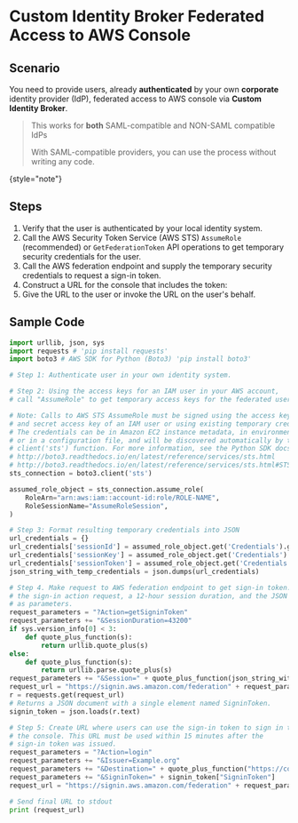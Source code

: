 # Custom Identity Broker Federated Access to AWS Console 


## Scenario
You need to provide users, already **authenticated** by your own **corporate** identity provider (IdP),
federated access to AWS console via **Custom Identity Broker**. 
> This works for **both** SAML-compatible and NON-SAML compatible IdPs
>
> With SAML-compatible providers, you can use the [](SAML-Federated-Access-to-AWS-Console.md)process without writing any code.
> 
{style="note"}

## Steps
1. Verify that the user is authenticated by your local identity system.
2. Call the AWS Security Token Service (AWS STS) `AssumeRole` (recommended) or `GetFederationToken` API operations to get temporary security credentials for the user.
3. Call the AWS federation endpoint and supply the temporary security credentials to request a sign-in token.
4. Construct a URL for the console that includes the token:
5. Give the URL to the user or invoke the URL on the user's behalf.

## Sample Code
```Python
import urllib, json, sys
import requests # 'pip install requests'
import boto3 # AWS SDK for Python (Boto3) 'pip install boto3'

# Step 1: Authenticate user in your own identity system.

# Step 2: Using the access keys for an IAM user in your AWS account,
# call "AssumeRole" to get temporary access keys for the federated user

# Note: Calls to AWS STS AssumeRole must be signed using the access key ID 
# and secret access key of an IAM user or using existing temporary credentials.
# The credentials can be in Amazon EC2 instance metadata, in environment variables, 
# or in a configuration file, and will be discovered automatically by the 
# client('sts') function. For more information, see the Python SDK docs:
# http://boto3.readthedocs.io/en/latest/reference/services/sts.html
# http://boto3.readthedocs.io/en/latest/reference/services/sts.html#STS.Client.assume_role
sts_connection = boto3.client('sts')

assumed_role_object = sts_connection.assume_role(
    RoleArn="arn:aws:iam::account-id:role/ROLE-NAME",
    RoleSessionName="AssumeRoleSession",
)

# Step 3: Format resulting temporary credentials into JSON
url_credentials = {}
url_credentials['sessionId'] = assumed_role_object.get('Credentials').get('AccessKeyId')
url_credentials['sessionKey'] = assumed_role_object.get('Credentials').get('SecretAccessKey')
url_credentials['sessionToken'] = assumed_role_object.get('Credentials').get('SessionToken')
json_string_with_temp_credentials = json.dumps(url_credentials)

# Step 4. Make request to AWS federation endpoint to get sign-in token. Construct the parameter string with
# the sign-in action request, a 12-hour session duration, and the JSON document with temporary credentials 
# as parameters.
request_parameters = "?Action=getSigninToken"
request_parameters += "&SessionDuration=43200"
if sys.version_info[0] < 3:
    def quote_plus_function(s):
        return urllib.quote_plus(s)
else:
    def quote_plus_function(s):
        return urllib.parse.quote_plus(s)
request_parameters += "&Session=" + quote_plus_function(json_string_with_temp_credentials)
request_url = "https://signin.aws.amazon.com/federation" + request_parameters
r = requests.get(request_url)
# Returns a JSON document with a single element named SigninToken.
signin_token = json.loads(r.text)

# Step 5: Create URL where users can use the sign-in token to sign in to 
# the console. This URL must be used within 15 minutes after the
# sign-in token was issued.
request_parameters = "?Action=login" 
request_parameters += "&Issuer=Example.org" 
request_parameters += "&Destination=" + quote_plus_function("https://console.aws.amazon.com/")
request_parameters += "&SigninToken=" + signin_token["SigninToken"]
request_url = "https://signin.aws.amazon.com/federation" + request_parameters

# Send final URL to stdout
print (request_url)
```